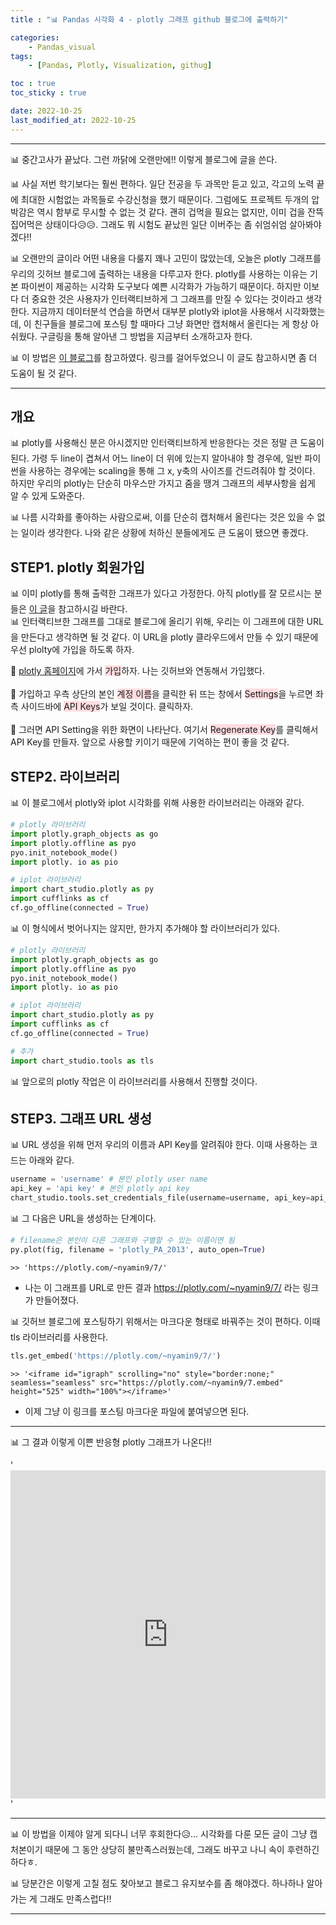 ```yaml
---
title : "📊 Pandas 시각화 4 - plotly 그래프 github 블로그에 출력하기"

categories:
    - Pandas_visual
tags:
    - [Pandas, Plotly, Visualization, githug]

toc : true
toc_sticky : true

date: 2022-10-25
last_modified_at: 2022-10-25
---  
```


***  

📊 중간고사가 끝났다. 그런 까닭에 오랜만에!! 이렇게 블로그에 글을 쓴다.  

📊 사실 저번 학기보다는 훨씬 편하다. 일단 전공을 두 과목만 듣고 있고, 각고의 노력 끝에 최대한 시험없는 과목들로 수강신청을 했기 때문이다. 그럼에도 프로젝트 두개의 압박감은 역시 함부로 무시할 수 없는 것 같다. 괜히 겁먹을 필요는 없지만, 이미 겁을 잔뜩 집어먹은 상태이다😥😥. 그래도 뭐 시험도 끝났읜 일단 이버주는 좀 쉬엄쉬엄 살아봐야겠다!!<br>  

📊 오랜만의 글이라 어떤 내용을 다룰지 꽤나 고민이 많았는데, 오늘은 plotly 그래프를 우리의 깃허브 블로그에 출력하는 내용을 다루고자 한다. plotly를 사용하는 이유는 기본 파이썬이 제공하는 시각화 도구보다 예쁜 시각화가 가능하기 때문이다. 하지만 이보다 더 중요한 것은 사용자가 인터랙티브하게 그 그래프를 만질 수 있다는 것이라고 생각한다. 지금까지 데이터분석 연습을 하면서 대부분 plotly와 iplot을 사용해서 시각화했는데, 이 친구들을 블로그에 포스팅 할 때마다 그냥 화면만 캡처해서 올린다는 게 항상 아쉬웠다. 구글링을 통해 알아낸 그 방법을 지금부터 소개하고자 한다.<br>  

📊 이 방법은 [이 블로그](https://dschloe.github.io/python/python_edu/03_datavisualisation/ch_plotly_html/)를 참고하였다. 링크를 걸어두었으니 이 글도 참고하시면 좀 더 도움이 될 것 같다.<br>  

***  

## 개요  

📊 plotly를 사용해신 분은 아시겠지만 인터랙티브하게 반응한다는 것은 정말 큰 도움이 된다. 가령 두 line이 겹쳐서 어느 line이 더 위에 있는지 알아내야 할 경우에, 일반 파이썬을 사용하는 경우에는 scaling을 통해 그 x, y축의 사이즈를 건드려줘야 할 것이다. 하지만 우리의 plotly는 단순히 마우스만 가지고 줌을 땡겨 그래프의 세부사항을 쉽게 알 수 있게 도와준다.  

📊 나름 시각화를 좋아하는 사람으로써, 이를 단순히 캡처해서 올린다는 것은 있을 수 없는 일이라 생각한다. 나와 같은 상황에 처하신 분들에게도 큰 도움이 됐으면 좋겠다.<br>  

## STEP1. plotly 회원가입  

📊 이미 plotly를 통해 출력한 그래프가 있다고 가정한다. 아직 plotly를 잘 모르시는 분들은 [이 글](https://nyamin9.github.io/pandas_visual/plotly/)을 참고하시길 바란다.  
📊 인터랙티브한 그래프를 그대로 블로그에 올리기 위해, 우리는 이 그래프에 대한 URL을 만든다고 생각하면 될 것 같다. 이 URL을 plotly 클라우드에서 만들 수 있기 때문에 우선 plolty에 가입을 하도록 하자.<br>  

🚩 [plotly 홈페이지](https://chart-studio.plotly.com/Auth/login/#/)에 가서 <span style="background-color:#ffdce0">가입</span>하자. 나는 깃허브와 연동해서 가입했다.<br>  
🚩 가입하고 우측 상단의 본인 <span style="background-color:#ffdce0">계정 이름</span>을 클릭한 뒤 뜨는 창에서 <span style="background-color:#ffdce0">Settings</span>을 누르면 좌측 사이드바에 <span style="background-color:#ffdce0">API Keys</span>가 보일 것이다. 클릭하자.<br>  
🚩 그러면 API Setting을 위한 화면이 나타난다. 여기서 <span style="background-color:#ffdce0">Regenerate Key</span>를 클릭해서 API Key를 만들자. 앞으로 사용할 키이기 때문에 기억하는 편이 좋을 것 같다.<br>  

## STEP2. 라이브러리  


📊 이 블로그에서 plotly와 iplot 시각화를 위해 사용한 라이브러리는 아래와 같다.  

```py
# plotly 라이브러리
import plotly.graph_objects as go
import plotly.offline as pyo
pyo.init_notebook_mode()
import plotly. io as pio

# iplot 라이브러리
import chart_studio.plotly as py
import cufflinks as cf
cf.go_offline(connected = True)
```  

📊 이 형식에서 벗어나지는 않지만, 한가지 추가해야 할 라이브러리가 있다.  

```py
# plotly 라이브러리
import plotly.graph_objects as go
import plotly.offline as pyo
pyo.init_notebook_mode()
import plotly. io as pio

# iplot 라이브러리
import chart_studio.plotly as py
import cufflinks as cf
cf.go_offline(connected = True)

# 추가
import chart_studio.tools as tls
```  

📊 앞으로의 plotly 작업은 이 라이브러리를 사용해서 진행할 것이다.  

## STEP3. 그래프 URL 생성  

📊 URL 생성을 위해 먼저 우리의 이름과 API Key를 알려줘야 한다. 이때 사용하는 코드는 아래와 같다.  
```py
username = 'username' # 본인 plotly user name
api_key = 'api key' # 본인 plotly api key
chart_studio.tools.set_credentials_file(username=username, api_key=api_key)
```  

📊 그 다음은 URL을 생성하는 단계이다.  
```py
# filename은 본인이 다른 그래프와 구별할 수 있는 이름이면 됨
py.plot(fig, filename = 'plotly_PA_2013', auto_open=True)
```  
```
>> 'https://plotly.com/~nyamin9/7/'
```
- 나는 이 그래프를 URL로 만든 결과 https://plotly.com/~nyamin9/7/ 라는 링크가 만들어졌다.  
  
📊 깃허브 블로그에 포스팅하기 위해서는 마크다운 형태로 바꿔주는 것이 편하다. 이때 tls 라이브러리를 사용한다.  
```py
tls.get_embed('https://plotly.com/~nyamin9/7/')
```
```
>> '<iframe id="igraph" scrolling="no" style="border:none;" seamless="seamless" src="https://plotly.com/~nyamin9/7.embed" height="525" width="100%"></iframe>'
```  

- 이제 그냥 이 링크를 포스팅 마크다운 파일에 붙여넣으면 된다.  
  
***  

📊 그 결과 이렇게 이쁜 반응형 plotly 그래프가 나온다!!  

'<iframe id="igraph" scrolling="no" style="border:none;" seamless="seamless" src="https://plotly.com/~nyamin9/7.embed" height="525" width="100%"></iframe>'  

***  

📊 이 방법을 이제야 알게 되다니 너무 후회한다😥... 시각화를 다룬 모든 글이 그냥 캡처본이기 때문에 그 동안 상당히 불만족스러웠는데, 그래도 바꾸고 나니 속이 후련하긴 하다ㅎ.  

📊 당분간은 이렇게 고칠 점도 찾아보고 블로그 유지보수를 좀 해야겠다. 하나하나 알아가는 게 그래도 만족스럽다!!  

***
